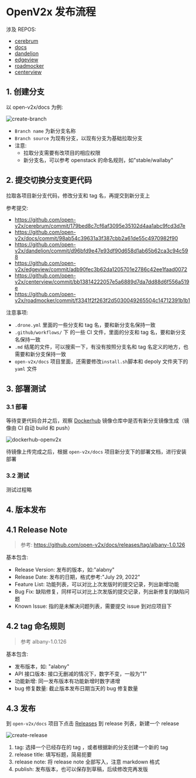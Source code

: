 # OpenV2x 发布流程

涉及 REPOS:

- [cerebrum](https://github.com/open-v2x/cerebrum)
- [docs](https://github.com/open-v2x/docs)
- [dandelion](https://github.com/open-v2x/dandelion)
- [edgeview](https://github.com/open-v2x/edgeview)
- [roadmocker](https://github.com/open-v2x/roadmocker)
- [centerview](https://github.com/open-v2x/centerview)

## 1. 创建分支

以 open-v2x/docs 为例:

![create-branch](images/create-branch.png)

- `Branch name` 为新分支名称
- `Branch source` 为现有分支，以现有分支为基础拉取分支
- 注意:
  - 拉取分支需要有改项目的相应权限
  - 新分支名，可以参考 openstack 的命名规则，如"stable/wallaby"

## 2. 提交切换分支变更代码

拉取各项目新分支代码，修改分支和 tag 名，再提交到新分支上

参考提交:

- https://github.com/open-v2x/cerebrum/commit/179bed8c7cf6af3095e35102d4aa1abc9fcd3d7e
- https://github.com/open-v2x/docs/commit/98ab54c39631a3f387cbb2a61de55c4970982f90
- https://github.com/open-v2x/dandelion/commit/d96bfd9e47e93df90d658d1ab65b62ca3c94c598
- https://github.com/open-v2x/edgeview/commit/adb90fec3b62da1205701e2786c42ee1faad0072
- https://github.com/open-v2x/centerview/commit/bb13814222057e5a6889d7da7dd88d6f556a519e
- https://github.com/open-v2x/roadmocker/commit/f3341f2f263f2d5030049265504c14712391b1b1

注意事项:

- `.drone.yml` 里面的一些分支和 tag 名，要和新分支名保持一致
- `.github/workflows/` 下 的一些 CI 文件，里面的分支和 tag 名，要和新分支名保持一致
- `.md` 结尾的文件，可以搜索一下，有没有按照分支名和 tag 名定义的地方，也需要和新分支保持一致
- `open-v2x/docs` 项目里面，还需要修改`install.sh`脚本和 depoly 文件夹下的 `yaml` 文件

## 3. 部署测试

### 3.1 部署

等待变更代码合并之后，观察 [Dockerhub](https://hub.docker.com/u/openv2x) 镜像仓库中是否有新分支镜像生成（镜像由 CI 自动 build 和 push）

![dockerhub-openv2x](images/dockerhub-openv2x.png)

待镜像上传完成之后，根据 `open-v2x/docs` 项目新分支下的部署文档，进行安装部署

### 3.2 测试

测试过程略

## 4. 版本发布

## 4.1 Release Note

> 参考: https://github.com/open-v2x/docs/releases/tag/albany-1.0.126

基本包含:

- Release Version: 发布的版本，如:"alabny"
- Release Date: 发布的日期，格式参考:"July 29, 2022"
- Feature List: 功能列表，可以对比上次发版时的提交记录，列出新增功能
- Bug Fix: 缺陷修复，同样可以对比上次发版的提交记录，列出新修复的缺陷问题
- Known Issue: 指的是未解决问题列表，需要提交 issue 到对应项目下

## 4.2 tag 命名规则

> 参考 albany-1.0.126

基本包含:

- 发布版本，如: "alabny"
- API 接口版本: 接口无删减的情况下，数字不变，一般为"1"
- 功能新增: 同一发布版本有功能新增时数字递增
- bug 修复数量: 截止版本发布日期当天的 bug 修复数量


## 4.3 发布

到 `open-v2x/docs` 项目下点击 [Releases](https://github.com/open-v2x/docs/releases) 到 release 列表，新建一个
release

![create-release](images/create-release.png)

1. tag: 选择一个已经存在的 tag ，或者根据新的分支创建一个新的 tag
2. release title: 填写标题，简易扼要
3. release note: 将 release note 全部写入，注意 markdown 格式
4. publish: 发布版本，也可以保存到草稿，后续修改完再发版
